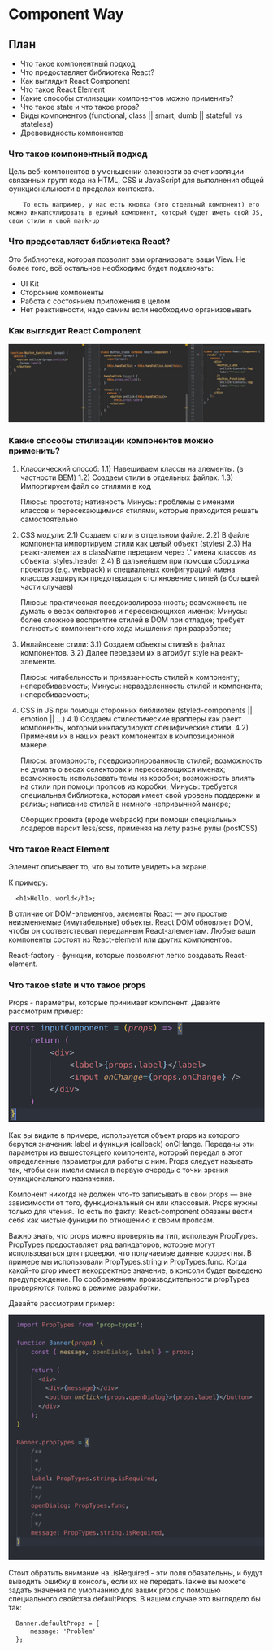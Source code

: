 # Component Way

## План
 * Что такое компонентный подход
 * Что предоставляет библиотека React?
 * Как выглядит React Component
 * Что такое React Element
 * Какие способы стилизации компонентов можно применить?
 * Что такое state и что такое props?
 * Виды компонентов (functional, class || smart, dumb || statefull vs stateless)
 * Древовидность компонентов



 ### Что такое компонентный подход

 Цель веб-компонентов в уменьшении сложности за счет изоляции связанных групп кода на HTML, CSS и JavaScript для выполнения общей функциональности в пределах контекста.

```
    То есть например, у нас есть кнопка (это отдельный компонент) его можно инкапсулировать в единый компонент, который будет иметь свой JS, свои стили и свой mark-up
```

 ### Что предоставляет библиотека React?

Это библиотека, которая позволит вам организовать ваши View. Не более того, всё остальное необходимо будет подключать:
* UI Kit
* Сторонние компоненты
* Работа с состоянием приложения в целом
* Нет реактивности, надо самим если необходимо организовывать

 ### Как выглядит React Component
  ![VDOM React!](images/components.jpg)
  
 ### Какие способы стилизации компонентов можно применить?
 
   1) Классический способ: 
        1.1) Навешиваем классы на элементы. (в частности BEM)
        1.2) Создаем стили в отдельных файлах.
        1.3) Импортируем файл со стилями в код
        
        Плюсы: 
            простота; 
            нативность
        Минусы: 
            проблемы с именами классов и пересекающимися стилями, которые приходится решать самостоятельно
        
   2) CSS модули:
        2.1) Создаем стили в отдельном файле.
        2.2) В файле компонента импортируем стили как целый объект (styles)
        2.3) На реакт-элементах в className передаем через '.' имена классов из объекта: styles.header
        2.4) В дальнейшем при помощи сборщика проектов (e.g. webpack) и специальных конфигураций имена классов хэширутся предотвращая столкновение стилей (в большей части случаев)
        
        Плюсы: 
            практическая псевдоизолированность; 
            возможность не думать о весах селекторов и пересекающихся именах;
        Минусы: 
            более сложное восприятие стилей в DOM при отладке; 
            требует полностью компонентного хода мышления при разработке; 
        
   3) Инлайновые стили:
        3.1) Создаем объекты стилей в файлах компонентов.
        3.2) Далее передаем их в атрибут style на реакт-элементе.
        
        Плюсы: 
            читабельность и привязанность стилей к компоненту;
            неперебиваемость;
        Минусы: 
            неразделенность стилей и компонента; 
            неперебиваемость;
        
   4) CSS in JS при помощи сторонних библиотек (styled-components || emotion || ...)
        4.1) Создаем стилестические врапперы как раект компоненты, который инкпасулируют специфические стили.
        4.2) Применям их в наших реакт компонентах в композиционной манере.
        
        Плюсы: 
            атомарность; 
            псевдоизолированность стилей; 
            возможность не думать о весах селекторах и пересекающихся именах; 
            возможность использовать темы из коробки; 
            возможность влиять на стили при помоци пропсов из коробки;
        Минусы: 
            требуется специальная библиотека, которая имеет свой уровень поддержки и релизы; 
            написание стилей в немного непривычной манере;
    
    
       Сборщик проекта (вроде webpack) при помощи специальных лоадеров парсит less/scss, применяя на лету разне рулы (postCSS) 

 ### Что такое React Element
 
 Элемент описывает то, что вы хотите увидеть на экране.
 
 К примеру:
 ```
   <h1>Hello, world</h1>;
 ```
 
 В отличие от DOM-элементов, элементы React — это простые неизменяемые (имутабельные) объекты. React DOM обновляет DOM, чтобы он соответствовал переданным React-элементам. Любые ваши компоненты состоят из React-element или других компонентов. 
 
 React-factory - функции, которые позволяют легко создавать React-element.
 
 
  ### Что такое state и что такое props
  
Props - параметры, которые принимает компонент. Давайте рассмотрим пример:

![props!](images/props.png)

Как вы видите в примере, используется объект props из которого берутся значения: label и функция (callback) onCHange. Переданы эти параметры из вышестоящего компонента, который передал в этот определенные параметры для работы с ним. Props следует называть так, чтобы они имели смысл в первую очередь с точки зрения функционального назначения.

Компонент никогда не должен что-то записывать в свои props — вне зависимости от того, функциональный он или классовый. Props нужны только для чтения. То есть по факту: React-component обязаны вести себя как чистые функции по отношению к своим пропсам.

Важно знать, что props можно проверять на тип, используя PropTypes. PropTypes предоставляет ряд валидаторов, которые могут использоваться для проверки, что получаемые данные корректны. В примере мы использовали PropTypes.string и PropTypes.func. Когда какой-то prop имеет некорректное значение, в консоли будет выведено предупреждение. По соображениям производительности propTypes проверяются только в режиме разработки.

Давайте рассмотрим пример:

![propTypes!](images/propTypes.png)

Cтоит обратить внимание на .isRequired - эти поля обязательны, и будут выводить ошибку в консоль, если их не передать.Также вы можете задать значения по умолчанию для ваших props с помощью специального свойства defaultProps. В нашем случае это выглядело бы так:

 ```
   Banner.defaultProps = {
       message: 'Problem'
   };
 ```
